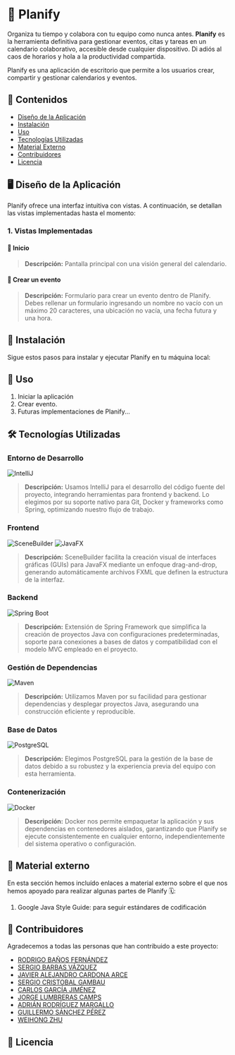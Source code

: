 # :calendar: Planify

Organiza tu tiempo y colabora con tu equipo como nunca antes. **Planify** es la herramienta definitiva para gestionar eventos, citas y tareas en un calendario colaborativo, accesible desde cualquier dispositivo. Di adiós al caos de horarios y hola a la productividad compartida.

Planify es una aplicación de escritorio que permite a los usuarios crear, compartir y gestionar calendarios y eventos.

## 📂 Contenidos
- [Diseño de la Aplicación](#item1)
- [Instalación](#item2)
- [Uso](#item3)
- [Tecnologías Utilizadas](#item4)
- [Material Externo](#item5)
- [Contribuidores](#item6)
- [Licencia](#item7)

<a name="item1"></a>
## 🖥️ Diseño de la Aplicación
Planify ofrece una interfaz intuitiva con vistas. A continuación, se detallan las vistas implementadas hasta el momento:

### 1. Vistas Implementadas
#### 🔹 Inicio
> **Descripción:** Pantalla principal con una visión general del calendario.

#### 🔹 Crear un evento
> **Descripción:** Formulario para crear un evento dentro de Planify. Debes rellenar un formulario ingresando un nombre no vacío con un máximo 20 caracteres, una ubicación no vacía, una fecha futura y una hora.

<a name="item2"></a>
## 🚀 Instalación

Sigue estos pasos para instalar y ejecutar Planify en tu máquina local:

## 📌 Uso

1. Iniciar la aplicación
2. Crear evento.
3. Futuras implementaciones de Planify...

<a name="item4"></a>
## 🛠 Tecnologías Utilizadas

### Entorno de Desarrollo
![IntelliJ](https://img.shields.io/badge/IntelliJ-%23000000.svg?style=for-the-badge&logo=intellij-idea&logoColor=white)  
> **Descripción:** Usamos IntelliJ para el desarrollo del código fuente del proyecto, integrando herramientas para frontend y backend. Lo elegimos por su soporte nativo para Git, Docker y frameworks como Spring, optimizando nuestro flujo de trabajo.

### Frontend
![SceneBuilder](https://img.shields.io/badge/SceneBuilder-%230092CC.svg?style=for-the-badge&logo=java&logoColor=white) ![JavaFX](https://img.shields.io/badge/JavaFX-%23FF6200.svg?style=for-the-badge&logo=java&logoColor=white)  
> **Descripción:** SceneBuilder facilita la creación visual de interfaces gráficas (GUIs) para JavaFX mediante un enfoque drag-and-drop, generando automáticamente archivos FXML que definen la estructura de la interfaz.

### Backend
![Spring Boot](https://img.shields.io/badge/Spring%20Boot-%236DB33F.svg?style=for-the-badge&logo=springboot&logoColor=white)  
> **Descripción:** Extensión de Spring Framework que simplifica la creación de proyectos Java con configuraciones predeterminadas, soporte para conexiones a bases de datos y compatibilidad con el modelo MVC empleado en el proyecto.

### Gestión de Dependencias
![Maven](https://img.shields.io/badge/Maven-%23C71A36.svg?style=for-the-badge&logo=apachemaven&logoColor=white)  
> **Descripción:** Utilizamos Maven por su facilidad para gestionar dependencias y desplegar proyectos Java, asegurando una construcción eficiente y reproducible.

### Base de Datos
![PostgreSQL](https://img.shields.io/badge/PostgreSQL-%23336791.svg?style=for-the-badge&logo=postgresql&logoColor=white)  
> **Descripción:** Elegimos PostgreSQL para la gestión de la base de datos debido a su robustez y la experiencia previa del equipo con esta herramienta.  

### Contenerización
![Docker](https://img.shields.io/badge/Docker-%232496ED.svg?style=for-the-badge&logo=docker&logoColor=white)  
> **Descripción:** Docker nos permite empaquetar la aplicación y sus dependencias en contenedores aislados, garantizando que Planify se ejecute consistentemente en cualquier entorno, independientemente del sistema operativo o configuración.

<a name="item5"></a>
## 🔎 Material externo

En esta sección hemos incluído enlaces a material externo sobre el que nos hemos apoyado para realizar algunas partes de Planify 🗓️:

1. Google Java Style Guide: para seguir estándares de codificación

<a name="item6"></a>
## 👥 Contribuidores

Agradecemos a todas las personas que han contribuido a este proyecto:
- [RODRIGO BAÑOS FERNÁNDEZ](https://github.com/Rodribanfer5)
- [SERGIO BARBAS VÁZQUEZ](https://github.com/SerBarbas)
- [JAVIER ALEJANDRO CARDONA ARCE](https://github.com/Javykas)
- [SERGIO CRISTOBAL GAMBAU](https://github.com/SergiCristobal)
- [CARLOS GARCÍA JIMÉNEZ](https://github.com/AstroxGDY)
- [JORGE LUMBRERAS CAMPS](https://github.com/Bear-03)
- [ADRIÁN RODRÍGUEZ MARGALLO](https://github.com/adrizz8)
- [GUILLERMO SÁNCHEZ PÉREZ](https://github.com/guillesanper)
- [WEIHONG ZHU](https://github.com/whz0) 

<a name="item7"></a>
## 📜 Licencia